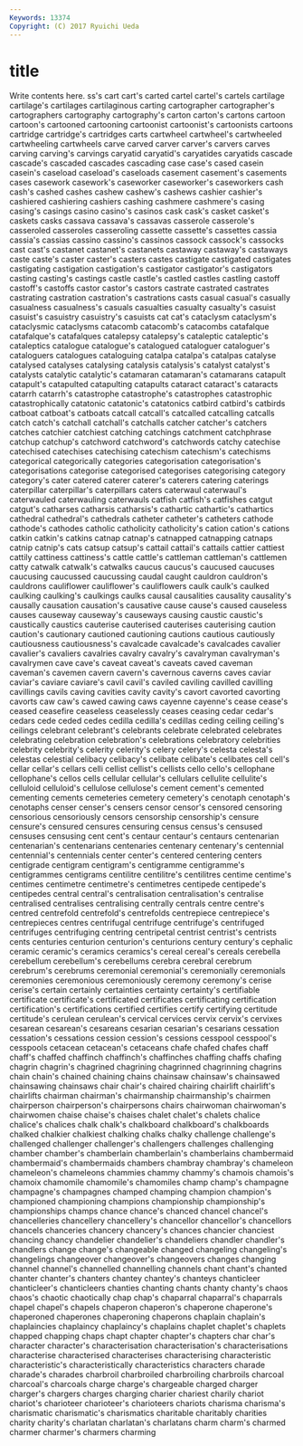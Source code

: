 ```yaml
---
Keywords: 13374 
Copyright: (C) 2017 Ryuichi Ueda
---
```


# title

Write contents here.
ss's cart cart's carted cartel cartel's cartels cartilage cartilage's cartilages
cartilaginous carting cartographer cartographer's cartographers cartography cartography's carton carton's cartons
cartoon cartoon's cartooned cartooning cartoonist cartoonist's cartoonists cartoons cartridge cartridge's
cartridges carts cartwheel cartwheel's cartwheeled cartwheeling cartwheels carve carved carver
carver's carvers carves carving carving's carvings caryatid caryatid's caryatides caryatids
cascade cascade's cascaded cascades cascading case case's cased casein casein's
caseload caseload's caseloads casement casement's casements cases casework casework's caseworker
caseworker's caseworkers cash cash's cashed cashes cashew cashew's cashews cashier
cashier's cashiered cashiering cashiers cashing cashmere cashmere's casing casing's casings
casino casino's casinos cask cask's casket casket's caskets casks cassava
cassava's cassavas casserole casserole's casseroled casseroles casseroling cassette cassette's cassettes
cassia cassia's cassias cassino cassino's cassinos cassock cassock's cassocks cast
cast's castanet castanet's castanets castaway castaway's castaways caste caste's caster
caster's casters castes castigate castigated castigates castigating castigation castigation's castigator
castigator's castigators casting casting's castings castle castle's castled castles castling
castoff castoff's castoffs castor castor's castors castrate castrated castrates castrating
castration castration's castrations casts casual casual's casually casualness casualness's casuals
casualties casualty casualty's casuist casuist's casuistry casuistry's casuists cat cat's
cataclysm cataclysm's cataclysmic cataclysms catacomb catacomb's catacombs catafalque catafalque's catafalques
catalepsy catalepsy's cataleptic cataleptic's cataleptics catalogue catalogue's catalogued cataloguer cataloguer's
cataloguers catalogues cataloguing catalpa catalpa's catalpas catalyse catalysed catalyses catalysing
catalysis catalysis's catalyst catalyst's catalysts catalytic catalytic's catamaran catamaran's catamarans
catapult catapult's catapulted catapulting catapults cataract cataract's cataracts catarrh catarrh's
catastrophe catastrophe's catastrophes catastrophic catastrophically catatonic catatonic's catatonics catbird catbird's
catbirds catboat catboat's catboats catcall catcall's catcalled catcalling catcalls catch
catch's catchall catchall's catchalls catcher catcher's catchers catches catchier catchiest
catching catchings catchment catchphrase catchup catchup's catchword catchword's catchwords catchy
catechise catechised catechises catechising catechism catechism's catechisms categorical categorically categories
categorisation categorisation's categorisations categorise categorised categorises categorising category category's cater
catered caterer caterer's caterers catering caterings caterpillar caterpillar's caterpillars caters
caterwaul caterwaul's caterwauled caterwauling caterwauls catfish catfish's catfishes catgut catgut's
catharses catharsis catharsis's cathartic cathartic's cathartics cathedral cathedral's cathedrals catheter
catheter's catheters cathode cathode's cathodes catholic catholicity catholicity's cation cation's
cations catkin catkin's catkins catnap catnap's catnapped catnapping catnaps catnip
catnip's cats catsup catsup's cattail cattail's cattails cattier cattiest cattily
cattiness cattiness's cattle cattle's cattleman cattleman's cattlemen catty catwalk catwalk's
catwalks caucus caucus's caucused caucuses caucusing caucussed caucussing caudal caught
cauldron cauldron's cauldrons cauliflower cauliflower's cauliflowers caulk caulk's caulked caulking
caulking's caulkings caulks causal causalities causality causality's causally causation causation's
causative cause cause's caused causeless causes causeway causeway's causeways causing
caustic caustic's caustically caustics cauterise cauterised cauterises cauterising caution caution's
cautionary cautioned cautioning cautions cautious cautiously cautiousness cautiousness's cavalcade cavalcade's
cavalcades cavalier cavalier's cavaliers cavalries cavalry cavalry's cavalryman cavalryman's cavalrymen
cave cave's caveat caveat's caveats caved caveman caveman's cavemen cavern
cavern's cavernous caverns caves caviar caviar's caviare caviare's cavil cavil's
caviled caviling cavilled cavilling cavillings cavils caving cavities cavity cavity's
cavort cavorted cavorting cavorts caw caw's cawed cawing caws cayenne
cayenne's cease cease's ceased ceasefire ceaseless ceaselessly ceases ceasing cedar
cedar's cedars cede ceded cedes cedilla cedilla's cedillas ceding ceiling
ceiling's ceilings celebrant celebrant's celebrants celebrate celebrated celebrates celebrating celebration
celebration's celebrations celebratory celebrities celebrity celebrity's celerity celerity's celery celery's
celesta celesta's celestas celestial celibacy celibacy's celibate celibate's celibates cell
cell's cellar cellar's cellars celli cellist cellist's cellists cello cello's
cellophane cellophane's cellos cells cellular cellular's cellulars cellulite cellulite's celluloid
celluloid's cellulose cellulose's cement cement's cemented cementing cements cemeteries cemetery
cemetery's cenotaph cenotaph's cenotaphs censer censer's censers censor censor's censored
censoring censorious censoriously censors censorship censorship's censure censure's censured censures
censuring census census's censused censuses censusing cent cent's centaur centaur's
centaurs centenarian centenarian's centenarians centenaries centenary centenary's centennial centennial's centennials
center center's centered centering centers centigrade centigram centigram's centigramme centigramme's
centigrammes centigrams centilitre centilitre's centilitres centime centime's centimes centimetre centimetre's
centimetres centipede centipede's centipedes central central's centralisation centralisation's centralise centralised
centralises centralising centrally centrals centre centre's centred centrefold centrefold's centrefolds
centrepiece centrepiece's centrepieces centres centrifugal centrifuge centrifuge's centrifuged centrifuges centrifuging
centring centripetal centrist centrist's centrists cents centuries centurion centurion's centurions
century century's cephalic ceramic ceramic's ceramics ceramics's cereal cereal's cereals
cerebella cerebellum cerebellum's cerebellums cerebra cerebral cerebrum cerebrum's cerebrums ceremonial
ceremonial's ceremonially ceremonials ceremonies ceremonious ceremoniously ceremony ceremony's cerise cerise's
certain certainly certainties certainty certainty's certifiable certificate certificate's certificated certificates
certificating certification certification's certifications certified certifies certify certifying certitude certitude's
cerulean cerulean's cervical cervices cervix cervix's cervixes cesarean cesarean's cesareans
cesarian cesarian's cesarians cessation cessation's cessations cession cession's cessions cesspool
cesspool's cesspools cetacean cetacean's cetaceans chafe chafed chafes chaff chaff's
chaffed chaffinch chaffinch's chaffinches chaffing chaffs chafing chagrin chagrin's chagrined
chagrining chagrinned chagrinning chagrins chain chain's chained chaining chains chainsaw
chainsaw's chainsawed chainsawing chainsaws chair chair's chaired chairing chairlift chairlift's
chairlifts chairman chairman's chairmanship chairmanship's chairmen chairperson chairperson's chairpersons chairs
chairwoman chairwoman's chairwomen chaise chaise's chaises chalet chalet's chalets chalice
chalice's chalices chalk chalk's chalkboard chalkboard's chalkboards chalked chalkier chalkiest
chalking chalks chalky challenge challenge's challenged challenger challenger's challengers challenges
challenging chamber chamber's chamberlain chamberlain's chamberlains chambermaid chambermaid's chambermaids chambers
chambray chambray's chameleon chameleon's chameleons chammies chammy chammy's chamois chamois's
chamoix chamomile chamomile's chamomiles champ champ's champagne champagne's champagnes champed
champing champion champion's championed championing champions championship championship's championships champs
chance chance's chanced chancel chancel's chancelleries chancellery chancellery's chancellor chancellor's
chancellors chancels chanceries chancery chancery's chances chancier chanciest chancing chancy
chandelier chandelier's chandeliers chandler chandler's chandlers change change's changeable changed
changeling changeling's changelings changeover changeover's changeovers changes changing channel channel's
channelled channelling channels chant chant's chanted chanter chanter's chanters chantey
chantey's chanteys chanticleer chanticleer's chanticleers chanties chanting chants chanty chanty's
chaos chaos's chaotic chaotically chap chap's chaparral chaparral's chaparrals chapel
chapel's chapels chaperon chaperon's chaperone chaperone's chaperoned chaperones chaperoning chaperons
chaplain chaplain's chaplaincies chaplaincy chaplaincy's chaplains chaplet chaplet's chaplets chapped
chapping chaps chapt chapter chapter's chapters char char's character character's
characterisation characterisation's characterisations characterise characterised characterises characterising characteristic characteristic's characteristically
characteristics characters charade charade's charades charbroil charbroiled charbroiling charbroils charcoal
charcoal's charcoals charge charge's chargeable charged charger charger's chargers charges
charging charier chariest charily chariot chariot's charioteer charioteer's charioteers chariots
charisma charisma's charismatic charismatic's charismatics charitable charitably charities charity charity's
charlatan charlatan's charlatans charm charm's charmed charmer charmer's charmers charming
